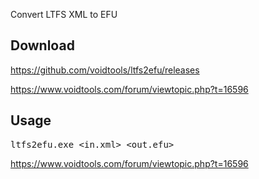 Convert LTFS XML to EFU

Download
--------

https://github.com/voidtools/ltfs2efu/releases

https://www.voidtools.com/forum/viewtopic.php?t=16596

Usage
-----

<pre>ltfs2efu.exe &lt;in.xml&gt; &lt;out.efu&gt;</pre>

https://www.voidtools.com/forum/viewtopic.php?t=16596

